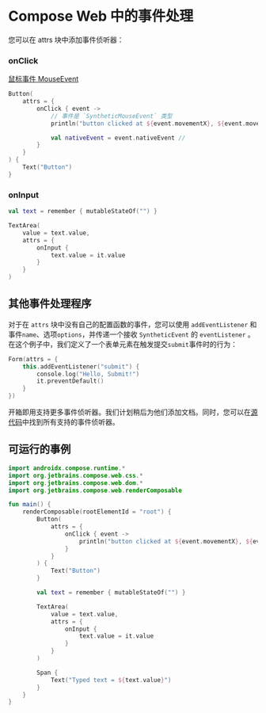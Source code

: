 # Compose Web 中的事件处理

您可以在 attrs 块中添加事件侦听器：

### onClick

[鼠标事件 MouseEvent](https://developer.mozilla.org/en/docs/Web/API/MouseEvent)

```kotlin
Button(
    attrs = {
        onClick { event ->
            // 事件是 `SyntheticMouseEvent` 类型
            println("button clicked at ${event.movementX}, ${event.movementY}")

            val nativeEvent = event.nativeEvent // 
        }
    }
) {
    Text("Button")
}
```

### onInput

```kotlin
val text = remember { mutableStateOf("") }

TextArea(
    value = text.value,
    attrs = {
        onInput {
            text.value = it.value
        }
    }
)
```

## 其他事件处理程序

对于在 `attrs` 块中没有自己的配置函数的事件，您可以使用 `addEventListener` 和事件`name`、选项`options`，并传递一个接收 `SyntheticEvent` 的 `eventListener`
。在这个例子中，我们定义了一个表单元素在触发提交`submit`事件时的行为：

```kotlin
Form(attrs = {
    this.addEventListener("submit") {
        console.log("Hello, Submit!")
        it.preventDefault()
    }
})
```

开箱即用支持更多事件侦听器。我们计划稍后为他们添加文档。同时，您可以在[源代码](https://github.com/JetBrains/compose-jb/blob/master/web/core/src/jsMain/kotlin/org/jetbrains/compose/web/attributes/EventsListenerBuilder.kt)中找到所有支持的事件侦听器。

## 可运行的事例

```kotlin
import androidx.compose.runtime.*
import org.jetbrains.compose.web.css.*
import org.jetbrains.compose.web.dom.*
import org.jetbrains.compose.web.renderComposable

fun main() {
    renderComposable(rootElementId = "root") {
        Button(
            attrs = {
                onClick { event ->
                    println("button clicked at ${event.movementX}, ${event.movementY}")
                }
            }
        ) {
            Text("Button")
        }

        val text = remember { mutableStateOf("") }

        TextArea(
            value = text.value,
            attrs = {
                onInput {
                    text.value = it.value
                }
            }
        )

        Span {
            Text("Typed text = ${text.value}")
        }
    }
}
```